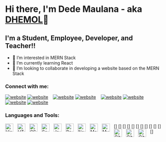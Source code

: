 # Hi there, I'm Dede Maulana - aka [DHEMOL](https://google.com/dhemol)👋

## I'm a Student, Employee, Developer, and Teacher!!

- 👀 I’m interested in MERN Stack
- 🌱 I’m currently learning React
- 💞️ I’m looking to collaborate in developing a website based on the MERN Stack

### Connect with me:

[![website](./img/youtube-light.svg)](https://youtube.com/dhemolalalala#gh-light-mode-only)
[![website](./img/youtube-dark.svg)](https://youtube.com/dhemolalalala#gh-dark-mode-only)
&nbsp;&nbsp;
[![website](./img/twitter-light.svg)](https://twitter.com/dhemol#gh-light-mode-only)
[![website](./img/twitter-dark.svg)](https://twitter.com/dhemol#gh-dark-mode-only)
&nbsp;&nbsp;
[![website](./img/linkedin-light.svg)](https://linkedin.com/in/dhemol#gh-light-mode-only)
[![website](./img/linkedin-dark.svg)](https://linkedin.com/in/dhemol#gh-dark-mode-only)
&nbsp;&nbsp;
[![website](./img/instagram-light.svg)](https://instagram.com/dhemol#gh-light-mode-only)
[![website](./img/instagram-dark.svg)](https://instagram.com/dhemol#gh-dark-mode-only)

### Languages and Tools:

[<img align="left" alt="Visual Studio Code" width="26px" src="https://cdn.jsdelivr.net/gh/devicons/devicon/icons/vscode/vscode-original.svg" style="padding-right:10px;" />]
[<img align="left" alt="HTML5" width="26px" src="https://cdn.jsdelivr.net/gh/devicons/devicon/icons/html5/html5-original.svg" style="padding-right:10px;" />]
[<img align="left" alt="CSS3" width="26px" src="https://cdn.jsdelivr.net/gh/devicons/devicon/icons/css3/css3-original.svg" style="padding-right:10px;" />]
[<img align="left" alt="Sass" width="26px" src="https://cdn.jsdelivr.net/gh/devicons/devicon/icons/sass/sass-original.svg" style="padding-right:10px;" />]
[<img align="left" alt="JavaScript" width="26px" src="https://cdn.jsdelivr.net/gh/devicons/devicon/icons/javascript/javascript-original.svg" style="padding-right:10px;" />]
[<img align="left" alt="React" width="26px" src="https://cdn.jsdelivr.net/gh/devicons/devicon/icons/react/react-original.svg" style="padding-right:10px;" />]
[<img align="left" alt="Node.js" width="26px" src="https://cdn.jsdelivr.net/gh/devicons/devicon/icons/nodejs/nodejs-original.svg" style="padding-right:10px;" />]
[<img align="left" alt="MongoDB" width="26px" src="https://cdn.jsdelivr.net/gh/devicons/devicon/icons/mongodb/mongodb-original.svg" style="padding-right:10px;" />]
[<img align="left" alt="MySQL" width="26px" src="https://cdn.jsdelivr.net/gh/devicons/devicon/icons/mysql/mysql-original.svg" style="padding-right:10px;" />]
[<img align="left" alt="Git" width="26px" src="https://cdn.jsdelivr.net/gh/devicons/devicon/icons/git/git-original.svg" style="padding-right:10px;" />]
[<img align="left" alt="GitHub" width="26px" src="https://user-images.githubusercontent.com/3369400/139447912-e0f43f33-6d9f-45f8-be46-2df5bbc91289.png" style="padding-right:10px;" />]
[<img align="left" alt="GitHub" width="26px" src="https://user-images.githubusercontent.com/3369400/139448065-39a229ba-4b06-434b-bc67-616e2ed80c8f.png" style="padding-right:10px;" />]
<br />

<!---
dhemol/dhemol is a ✨ special ✨ repository because its `README.md` (this file) appears on your GitHub profile.
You can click the Preview link to take a look at your changes.
--->
